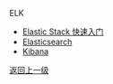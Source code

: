 ELK

- [Elastic Stack 快速入门](./elk.md)
- [Elasticsearch](./elasticsearch.md)
- [Kibana](./kibana.md)

[返回上一级](../README.md)
